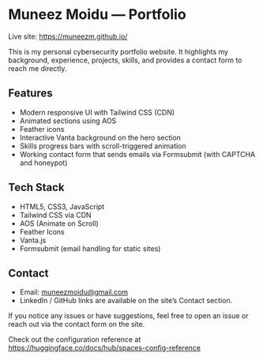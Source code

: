 # Muneez Moidu — Portfolio

Live site: https://muneezm.github.io/

This is my personal cybersecurity portfolio website. It highlights my background, experience, projects, skills, and provides a contact form to reach me directly.

## Features
- Modern responsive UI with Tailwind CSS (CDN)
- Animated sections using AOS
- Feather icons
- Interactive Vanta background on the hero section
- Skills progress bars with scroll-triggered animation
- Working contact form that sends emails via Formsubmit (with CAPTCHA and honeypot)

## Tech Stack
- HTML5, CSS3, JavaScript
- Tailwind CSS via CDN
- AOS (Animate on Scroll)
- Feather Icons
- Vanta.js
- Formsubmit (email handling for static sites)


## Contact
- Email: muneezmoidu@gmail.com
- LinkedIn / GitHub links are available on the site’s Contact section.

If you notice any issues or have suggestions, feel free to open an issue or reach out via the contact form on the site.

Check out the configuration reference at https://huggingface.co/docs/hub/spaces-config-reference